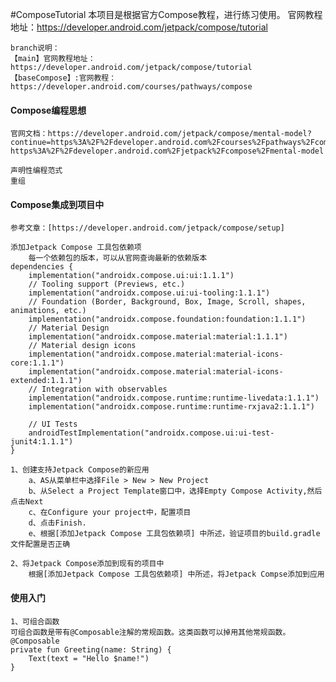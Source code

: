 #ComposeTutorial
    本项目是根据官方Compose教程，进行练习使用。
    官网教程地址：https://developer.android.com/jetpack/compose/tutorial
    
    branch说明：
    【main】官网教程地址：https://developer.android.com/jetpack/compose/tutorial
    【baseCompose】:官网教程：https://developer.android.com/courses/pathways/compose

#### Compose编程思想
    官网文档：https://developer.android.com/jetpack/compose/mental-model?continue=https%3A%2F%2Fdeveloper.android.com%2Fcourses%2Fpathways%2Fcompose%23article-https%3A%2F%2Fdeveloper.android.com%2Fjetpack%2Fcompose%2Fmental-model
    
    声明性编程范式
    重组

#### Compose集成到项目中
    参考文章：[https://developer.android.com/jetpack/compose/setup]
    
    添加Jetpack Compose 工具包依赖项
        每一个依赖包的版本，可以从官网查询最新的依赖版本
    dependencies {
        implementation("androidx.compose.ui:ui:1.1.1")
        // Tooling support (Previews, etc.)
        implementation("androidx.compose.ui:ui-tooling:1.1.1")
        // Foundation (Border, Background, Box, Image, Scroll, shapes, animations, etc.)
        implementation("androidx.compose.foundation:foundation:1.1.1")
        // Material Design
        implementation("androidx.compose.material:material:1.1.1")
        // Material design icons
        implementation("androidx.compose.material:material-icons-core:1.1.1")
        implementation("androidx.compose.material:material-icons-extended:1.1.1")
        // Integration with observables
        implementation("androidx.compose.runtime:runtime-livedata:1.1.1")
        implementation("androidx.compose.runtime:runtime-rxjava2:1.1.1")

        // UI Tests
        androidTestImplementation("androidx.compose.ui:ui-test-junit4:1.1.1")
    }

    1、创建支持Jetpack Compose的新应用
        a、AS从菜单栏中选择File > New > New Project
        b、从Select a Project Template窗口中，选择Empty Compose Activity,然后点击Next
        c、在Configure your project中，配置项目
        d、点击Finish.
        e、根据[添加Jetpack Compose 工具包依赖项] 中所述，验证项目的build.gradle文件配置是否正确
    
    2、将Jetpack Compose添加到现有的项目中
        根据[添加Jetpack Compose 工具包依赖项] 中所述，将Jetpack Compse添加到应用

#### 使用入门
    1、可组合函数
    可组合函数是带有@Composable注解的常规函数。这类函数可以掉用其他常规函数。
    @Composable
    private fun Greeting(name: String) {
        Text(text = "Hello $name!")
    }